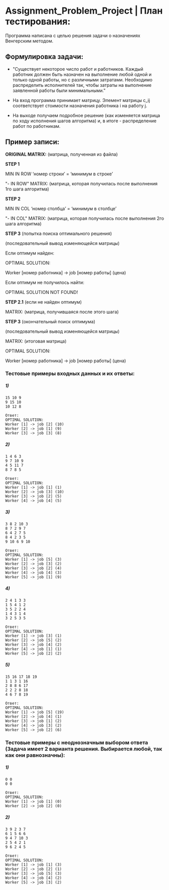 # Assignment_Problem_Project | План тестирования:
Программа написана с целью решения задачи о назначениях Венгерским методом.

## Формулировка задачи:
- "Существует некоторое число работ и работников. Каждый работник должен быть назначен на выполнение любой одной и только одной работы, но с различными затратами. Необходимо распределить исполнителей так, чтобы затраты на выполнение заявленной работы были минимальными."

- На вход программа принимает матрицу.
Элемент матрицы c_ij соответствует стоимости назначения работника i на работу j.

- На выходе получаем подробное решение (как изменяется матрица по ходу исполнения шагов алгоритма) и, в итоге - распределение работ по работникам.

## Пример записи:

**ORIGINAL MATRIX:**
(матрица, полученная из файла)

**STEP 1**

MIN IN ROW ‘номер строки’ = ‘минимум в строке’

"- IN ROW" MATRIX:
(матрица, которая получилась после выполнения 1го шага алгоритма)

**STEP 2**

MIN IN COL ‘номер столбца’ = ‘минимум в столбце’

"- IN COL" MATRIX:
(матрица, которая получилась после выполнения 2го шага алгоритма)

**STEP 3** (попытка поиска оптимального решения)

(последовательный вывод изменяющейся матрицы)

Если оптимум найден:

OPTIMAL SOLUTION:

Worker [номер работника] -> job [номер работы] (цена)

Если оптимум не получилось найти:

OPTIMAL SOLUTION NOT FOUND!

**STEP 2.1** (если не найден оптимум)

MATRIX: (матрица, получившаяся после этого шага)

**STEP 3** (окончательный поиск оптимума)

(последовательный вывод изменяющейся матрицы)

MATRIX: (итоговая матрица)

OPTIMAL SOLUTION:

Worker [номер работника] -> job [номер работы] (цена)

### Тестовые примеры входных данных и их ответы:
##### 1)
```
15 10 9
9 15 10
10 12 8

Ответ:
OPTIMAL SOLUTION:
Worker [1] -> job [2] (10)
Worker [2] -> job [1] (9)
Worker [3] -> job [3] (8)
```
##### 2)
```
1 4 6 3
9 7 10 9
4 5 11 7
8 7 8 5

Ответ:
OPTIMAL SOLUTION:
Worker [1] -> job [1] (1)
Worker [2] -> job [3] (10)
Worker [3] -> job [2] (5)
Worker [4] -> job [4] (5)
```
##### 3)
```
3 8 2 10 3
8 7 2 9 7
6 4 2 7 5
8 4 2 3 5
9 10 6 9 10

Ответ:
OPTIMAL SOLUTION:
Worker [1] -> job [5] (3)
Worker [2] -> job [3] (2)
Worker [3] -> job [2] (4)
Worker [4] -> job [4] (3)
Worker [5] -> job [1] (9)
```
##### 4)
```
2 4 1 3 3
1 5 4 1 2
3 5 2 2 4
1 4 3 1 4
3 2 5 3 5

Ответ:
OPTIMAL SOLUTION:
Worker [1] -> job [3] (1)
Worker [2] -> job [5] (2)
Worker [3] -> job [4] (2)
Worker [4] -> job [1] (1)
Worker [5] -> job [2] (2)
```
##### 5)
```
15 16 17 18 19
1 1 3 1 16
2 8 8 6 17
2 2 2 8 18
4 6 7 8 19

Ответ:
OPTIMAL SOLUTION:
Worker [1] -> job [5] (19)
Worker [2] -> job [4] (1)
Worker [3] -> job [1] (2)
Worker [4] -> job [3] (2)
Worker [5] -> job [2] (6)
```


### Тестовые примеры с неоднозначным выбором ответа (Задача имеет 2 варианта решения. Выбирается любой, так как они равнозначны):
##### 1)
```
0 0
0 0

Ответ:
OPTIMAL SOLUTION:
Worker [1] -> job [1] (0)
Worker [2] -> job [2] (0)
```
##### 2)
```
3 9 2 3 7
6 1 5 6 6
9 4 7 10 3
2 5 4 2 1
9 6 2 4 5

Ответ:
OPTIMAL SOLUTION:
Worker [1] -> job [1] (3)
Worker [2] -> job [2] (1)
Worker [3] -> job [5] (3)
Worker [4] -> job [4] (2)
Worker [5] -> job [3] (2)
```
